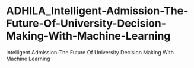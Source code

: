 # ADHILA_Intelligent-Admission-The-Future-Of-University-Decision-Making-With-Machine-Learning
Intelligent Admission-The Future Of University Decision Making With Machine Learning
